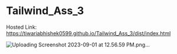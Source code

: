 # Tailwind_Ass_3

Hosted Link: https://tiwariabhishek0599.github.io/Tailwind_Ass_3/dist/index.html

![Uploading Screenshot 2023-09-01 at 12.56.59 PM.png…]()

